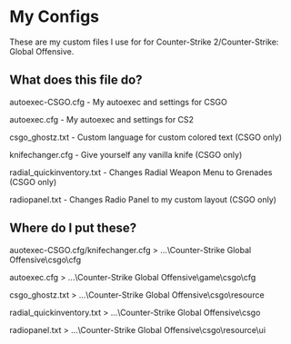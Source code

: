 # My Configs
These are my custom files I use for for Counter-Strike 2/Counter-Strike: Global Offensive.

## What does this file do?
autoexec-CSGO.cfg - My autoexec and settings for CSGO

autoexec.cfg - My autoexec and settings for CS2

csgo_ghostz.txt - Custom language for custom colored text (CSGO only)

knifechanger.cfg - Give yourself any vanilla knife (CSGO only)

radial_quickinventory.txt - Changes Radial Weapon Menu to Grenades (CSGO only)

radiopanel.txt - Changes Radio Panel to my custom layout (CSGO only)

## Where do I put these?
auotexec-CSGO.cfg/knifechanger.cfg > ...\Counter-Strike Global Offensive\csgo\cfg

autoexec.cfg > ...\Counter-Strike Global Offensive\game\csgo\cfg

csgo_ghostz.txt > ...\Counter-Strike Global Offensive\csgo\resource

radial_quickinventory.txt > ...\Counter-Strike Global Offensive\csgo

radiopanel.txt > ...\Counter-Strike Global Offensive\csgo\resource\ui
